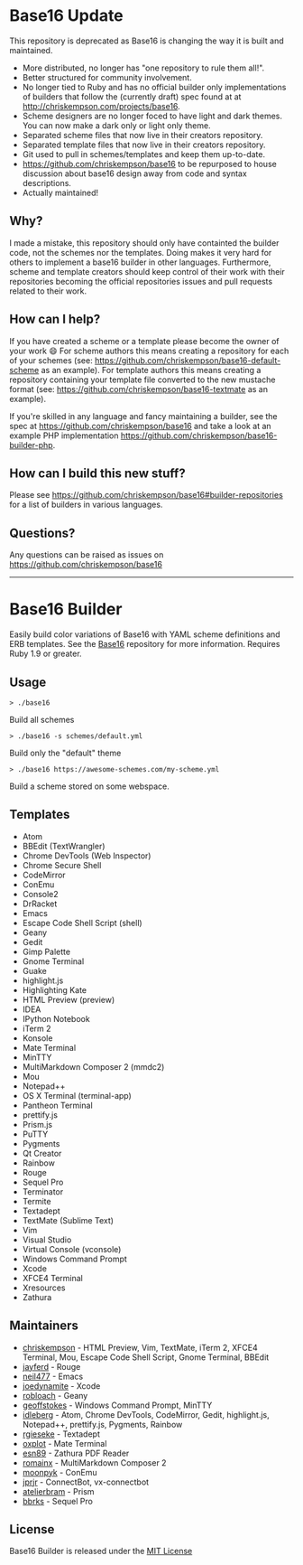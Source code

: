 # Base16 Update
This repository is deprecated as Base16 is changing the way it is built and maintained.

- More distributed, no longer has "one repository to rule them all!".
- Better structured for community involvement.  
- No longer tied to Ruby and has no official builder only implementations of builders that follow the (currently draft) spec found at at http://chriskempson.com/projects/base16.
- Scheme designers are no longer foced to have light and dark themes. You can now make a dark only or light only theme.
- Separated scheme files that now live in their creators repository.
- Separated template files that now live in their creators repository.
- Git used to pull in schemes/templates and keep them up-to-date.
- https://github.com/chriskempson/base16 to be repurposed to house discussion about base16 design away from code and syntax descriptions.
- Actually maintained!

## Why?
I made a mistake, this repository should only have containted the builder code, not the schemes nor the templates. Doing makes it very hard for others to implement a base16 builder in other languages. Furthermore, scheme and template creators should keep control of their work with their repositories becoming the official repositories issues and pull requests related to their work.

## How can I help?
If you have created a scheme or a template please become the owner of your work :smile: For scheme authors this means creating a repository for each of your schemes (see: https://github.com/chriskempson/base16-default-scheme as an example). For template authors this means creating a repository containing your template file converted to the new mustache format (see: https://github.com/chriskempson/base16-textmate as an example).

If you're skilled in any language and fancy maintaining a builder, see the spec at https://github.com/chriskempson/base16 and take a look at an example PHP implementation https://github.com/chriskempson/base16-builder-php.

## How can I build this new stuff?
Please see https://github.com/chriskempson/base16#builder-repositories for a list of builders in various languages.

## Questions?
Any questions can be raised as issues on https://github.com/chriskempson/base16

<hr />

# Base16 Builder
Easily build color variations of Base16 with YAML scheme definitions and ERB templates.
See the [Base16](https://github.com/chriskempson/base16) repository for more information.
Requires Ruby 1.9 or greater.

## Usage
    > ./base16
Build all schemes

    > ./base16 -s schemes/default.yml
Build only the "default" theme

    > ./base16 https://awesome-schemes.com/my-scheme.yml
Build a scheme stored on some webspace.

## Templates
* Atom
* BBEdit (TextWrangler)
* Chrome DevTools (Web Inspector)
* Chrome Secure Shell
* CodeMirror
* ConEmu
* Console2
* DrRacket
* Emacs
* Escape Code Shell Script (shell)
* Geany
* Gedit
* Gimp Palette
* Gnome Terminal
* Guake
* highlight.js
* Highlighting Kate
* HTML Preview (preview)
* IDEA
* IPython Notebook
* iTerm 2
* Konsole
* Mate Terminal
* MinTTY
* MultiMarkdown Composer 2 (mmdc2)
* Mou
* Notepad++
* OS X Terminal (terminal-app)
* Pantheon Terminal
* prettify.js
* Prism.js
* PuTTY
* Pygments
* Qt Creator
* Rainbow
* Rouge
* Sequel Pro
* Terminator
* Termite
* Textadept
* TextMate (Sublime Text)
* Vim
* Visual Studio
* Virtual Console (vconsole)
* Windows Command Prompt
* Xcode
* XFCE4 Terminal
* Xresources
* Zathura

## Maintainers
* [chriskempson](https://github.com/chriskempson) - HTML Preview, Vim, TextMate, iTerm 2, XFCE4 Terminal, Mou, Escape Code Shell Script, Gnome Terminal, BBEdit
* [jayferd](https://github.com/jayferd) - Rouge
* [neil477](https://github.com/neil477) - Emacs
* [joedynamite](https://github.com/joedynamite) - Xcode
* [robloach](https://github.com/robloach) - Geany
* [geoffstokes](https://github.com/geoffstokes) - Windows Command Prompt, MinTTY
* [idleberg](https://github.com/idleberg) - Atom, Chrome DevTools, CodeMirror, Gedit, highlight.js, Notepad++, prettify.js, Pygments, Rainbow
* [rgieseke](https://github.com/rgieseke) - Textadept
* [oxplot](https://github.com/oxplot) - Mate Terminal
* [esn89](https://github.com/esn89) - Zathura PDF Reader
* [romainx](https://github.com/romainx) - MultiMarkdown Composer 2
* [moonpyk](https://github.com/moonpyk) - ConEmu
* [jprjr](https://github.com/jprjr) - ConnectBot, vx-connectbot
* [atelierbram](https://github.com/atelierbram) - Prism
* [bbrks](https://github.com/bbrks) - Sequel Pro

## License
Base16 Builder is released under the [MIT License](https://github.com/chriskempson/base16-builder/blob/master/LICENSE.md)
